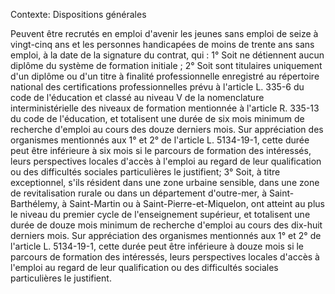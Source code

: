 Contexte: Dispositions générales

Peuvent être recrutés en emploi d'avenir les jeunes sans emploi de seize à vingt-cinq ans et les personnes handicapées de moins de trente ans sans emploi, à la date de la signature du contrat, qui : 1° Soit ne détiennent aucun diplôme du système de formation initiale ; 2° Soit sont titulaires uniquement d'un diplôme ou d'un titre à finalité professionnelle enregistré au répertoire national des certifications professionnelles prévu à l'article L. 335-6 du code de l'éducation et classé au niveau V de la nomenclature interministérielle des niveaux de formation mentionnée à l'article R. 335-13 du code de l'éducation, et totalisent une durée de six mois minimum de recherche d'emploi au cours des douze derniers mois. Sur appréciation des organismes mentionnés aux 1° et 2° de l'article L. 5134-19-1, cette durée peut être inférieure à six mois si le parcours de formation des intéressés, leurs perspectives locales d'accès à l'emploi au regard de leur qualification ou des difficultés sociales particulières le justifient; 3° Soit, à titre exceptionnel, s'ils résident dans une zone urbaine sensible, dans une zone de revitalisation rurale ou dans un département d'outre-mer, à Saint-Barthélemy, à Saint-Martin ou à Saint-Pierre-et-Miquelon, ont atteint au plus le niveau du premier cycle de l'enseignement supérieur, et totalisent une durée de douze mois minimum de recherche d'emploi au cours des dix-huit derniers mois. Sur appréciation des organismes mentionnés aux 1° et 2° de l'article L. 5134-19-1, cette durée peut être inférieure à douze mois si le parcours de formation des intéressés, leurs perspectives locales d'accès à l'emploi au regard de leur qualification ou des difficultés sociales particulières le justifient.